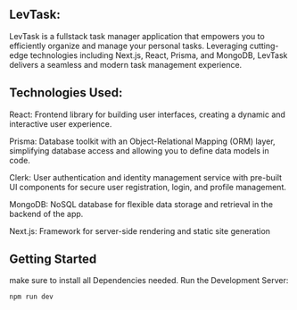 ## LevTask:

LevTask is a fullstack task manager application that empowers you to efficiently organize and manage your personal tasks. Leveraging cutting-edge technologies including Next.js, React, Prisma, and MongoDB, LevTask delivers a seamless and modern task management experience.

## Technologies Used:

React: Frontend library for building user interfaces, creating a dynamic and interactive user experience.

Prisma: Database toolkit with an Object-Relational Mapping (ORM) layer, simplifying database access and allowing you to define data models in code.

Clerk: User authentication and identity management service with pre-built UI components for secure user registration, login, and profile management.

MongoDB: NoSQL database for flexible data storage and retrieval in the backend of the app.

Next.js: Framework for server-side rendering and static site generation

## Getting Started
make sure to install all Dependencies needed.
Run the Development Server:

```bash
npm run dev
